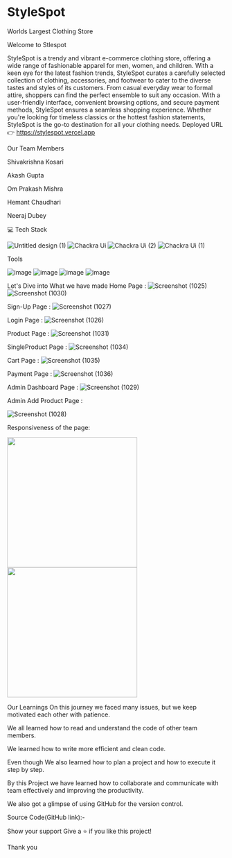 # StyleSpot
Worlds Largest Clothing Store


Welcome to Stlespot

StyleSpot is a trendy and vibrant e-commerce clothing store, offering a wide range of fashionable apparel for men, women, and children. With a keen eye for the latest fashion trends, StyleSpot curates a carefully selected collection of clothing, accessories, and footwear to cater to the diverse tastes and styles of its customers. From casual everyday wear to formal attire, shoppers can find the perfect ensemble to suit any occasion. With a user-friendly interface, convenient browsing options, and secure payment methods, StyleSpot ensures a seamless shopping experience. Whether you're looking for timeless classics or the hottest fashion statements, StyleSpot is the go-to destination for all your clothing needs.
Deployed URL 👉 https://stylespot.vercel.app

Our Team Members

Shivakrishna Kosari

Akash Gupta

Om Prakash Mishra 

Hemant Chaudhari 

Neeraj Dubey 





💻 Tech Stack

![Untitled design (1)](https://github.com/shivakrishnak13/sad-meat-6100/assets/119391118/6f39f9a2-9213-4695-afbf-de4efb354ea4)
![Chackra Ui](https://github.com/shivakrishnak13/sad-meat-6100/assets/119391118/2b21d72b-a5f7-4cf1-8a82-fc021201da28)
![Chackra Ui (2)](https://github.com/shivakrishnak13/sad-meat-6100/assets/119391118/d54de827-d54e-4371-acc2-bdc09807daa1)
![Chackra Ui (1)](https://github.com/shivakrishnak13/sad-meat-6100/assets/119391118/7644b82b-2909-40ee-b998-41ba42fb97e7)






Tools

![image](https://user-images.githubusercontent.com/80309747/229348866-a41c6e5d-458a-4396-a0f6-ce974e5cfae0.png)
![image](https://user-images.githubusercontent.com/80309747/229348874-6e5a14c8-46e7-457c-b14c-c2491866064f.png)
![image](https://user-images.githubusercontent.com/80309747/229348882-7a0c4058-7f44-48be-88a0-d37da699bbfc.png)
![image](https://user-images.githubusercontent.com/80309747/229348884-8fd728ce-a616-4341-a4ca-fe15677f0d3c.png)



Let's Dive into What we have made
Home Page :
![Screenshot (1025)](https://github.com/shivakrishnak13/sad-meat-6100/assets/119391118/6236472a-e968-401d-8e4a-f5a92d9612d0)
![Screenshot (1030)](https://github.com/shivakrishnak13/sad-meat-6100/assets/119391118/5b449363-9358-4fd7-9626-9248eb5dcfa0)



Sign-Up Page :
![Screenshot (1027)](https://github.com/shivakrishnak13/sad-meat-6100/assets/119391118/e487a4e0-f180-4b61-8af2-435963f4eb39)




Login Page :
![Screenshot (1026)](https://github.com/shivakrishnak13/sad-meat-6100/assets/119391118/2ad86783-7f76-44b6-9099-ddf06f9605a9)



Product Page :
![Screenshot (1031)](https://github.com/shivakrishnak13/sad-meat-6100/assets/119391118/8ad9a0e9-bdf6-4c0b-9ca0-8d13722d8a01)

SingleProduct Page :
![Screenshot (1034)](https://github.com/shivakrishnak13/sad-meat-6100/assets/119391118/faebaffe-8b8f-4a9d-8deb-56ff60e0a94e)


Cart Page :
![Screenshot (1035)](https://github.com/shivakrishnak13/sad-meat-6100/assets/119391118/77b97d4f-7252-4f79-aecc-082a278eea09)



Payment Page :
![Screenshot (1036)](https://github.com/shivakrishnak13/sad-meat-6100/assets/119391118/b55fad64-91be-465f-b839-17ff81128f6a)







Admin Dashboard Page :
![Screenshot (1029)](https://github.com/shivakrishnak13/sad-meat-6100/assets/119391118/6402313c-2bf4-4245-80e4-9ef6c552c544)






Admin Add Product Page :

![Screenshot (1028)](https://github.com/shivakrishnak13/sad-meat-6100/assets/119391118/64814fa2-284c-41ad-8457-76663aa2339d)


Responsiveness of the page: 



<img width=300px src="https://github.com/shivakrishnak13/sad-meat-6100/assets/119391118/8b19ed03-d146-4cb0-ad70-b3028ebad2a1" />
<img width=300px src="https://github.com/shivakrishnak13/sad-meat-6100/assets/119391118/7611ecff-f528-4091-8f73-f2d76500fee6" />



Our Learnings
On this journey we faced many issues, but we keep motivated each other with patience.

We all learned how to read and understand the code of other team members.

We learned how to write more efficient and clean code.

Even though We also learned how to plan a project and how to execute it step by step.

By this Project we have learned how to collaborate and communicate with team effectively and improving the productivity.

We also got a glimpse of using GitHub for the version control.

Source Code(GitHub link):-

Show your support
Give a ⭐ if you like this project!

Thank you
